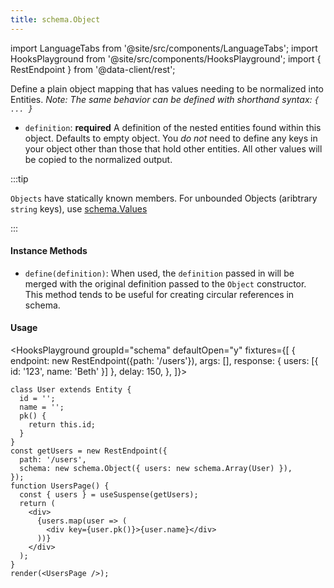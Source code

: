 ```yaml
---
title: schema.Object
---
```


<head>
  <title>schema.Values - Representing Objects with known keys | Reactive Data Client</title>
</head>

import LanguageTabs from '@site/src/components/LanguageTabs';
import HooksPlayground from '@site/src/components/HooksPlayground';
import { RestEndpoint } from '@data-client/rest';

Define a plain object mapping that has values needing to be normalized into Entities. _Note: The same behavior can be defined with shorthand syntax: `{ ... }`_

- `definition`: **required** A definition of the nested entities found within this object. Defaults to empty object.
  You _do not_ need to define any keys in your object other than those that hold other entities. All other values will be copied to the normalized output.

:::tip

`Objects` have statically known members. For unbounded Objects (aribtrary `string` keys), use [schema.Values](./Values.md)

:::

#### Instance Methods

- `define(definition)`: When used, the `definition` passed in will be merged with the original definition passed to the `Object` constructor. This method tends to be useful for creating circular references in schema.

#### Usage

<HooksPlayground groupId="schema" defaultOpen="y" fixtures={[
{
endpoint: new RestEndpoint({path: '/users'}),
args: [],
response: { users: [{ id: '123', name: 'Beth' }] },
delay: 150,
},
]}>

```tsx title="UsersPage.tsx"
class User extends Entity {
  id = '';
  name = '';
  pk() {
    return this.id;
  }
}
const getUsers = new RestEndpoint({
  path: '/users',
  schema: new schema.Object({ users: new schema.Array(User) }),
});
function UsersPage() {
  const { users } = useSuspense(getUsers);
  return (
    <div>
      {users.map(user => (
        <div key={user.pk()}>{user.name}</div>
      ))}
    </div>
  );
}
render(<UsersPage />);
```

</HooksPlayground>
